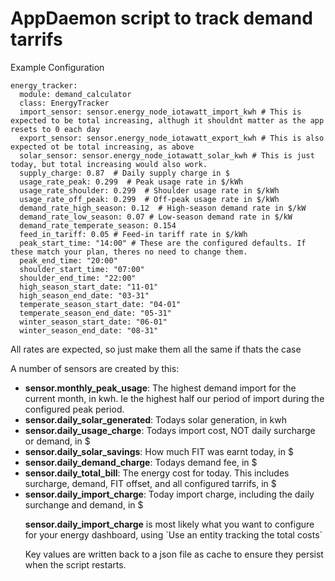 # AppDaemon script to track demand tarrifs


Example Configuration
```
energy_tracker:
  module: demand_calculator
  class: EnergyTracker
  import_sensor: sensor.energy_node_iotawatt_import_kwh # This is expected to be total increasing, althugh it shouldnt matter as the app resets to 0 each day
  export_sensor: sensor.energy_node_iotawatt_export_kwh # This is also expected ot be total increasing, as above
  solar_sensor: sensor.energy_node_iotawatt_solar_kwh # This is just today, but total increasing would also work.
  supply_charge: 0.87  # Daily supply charge in $
  usage_rate_peak: 0.299  # Peak usage rate in $/kWh
  usage_rate_shoulder: 0.299  # Shoulder usage rate in $/kWh
  usage_rate_off_peak: 0.299  # Off-peak usage rate in $/kWh
  demand_rate_high_season: 0.12  # High-season demand rate in $/kW
  demand_rate_low_season: 0.07 # Low-season demand rate in $/kW
  demand_rate_temperate_season: 0.154
  feed_in_tariff: 0.05 # Feed-in tariff rate in $/kWh
  peak_start_time: "14:00" # These are the configured defaults. If these match your plan, theres no need to change them.
  peak_end_time: "20:00"
  shoulder_start_time: "07:00"
  shoulder_end_time: "22:00"
  high_season_start_date: "11-01"
  high_season_end_date: "03-31"
  temperate_season_start_date: "04-01"
  temperate_season_end_date: "05-31"
  winter_season_start_date: "06-01"
  winter_season_end_date: "08-31"
```

All rates are expected, so just make them all the same if thats the case



A number of sensors are created by this:<br/>
<ul>
  <li><b>sensor.monthly_peak_usage</b>: The highest demand import for the current month, in kwh. Ie the highest half our period of import during the configured peak period.</li>
  <li><b>sensor.daily_solar_generated</b>: Todays solar generation, in kwh</li>
  <li><b>sensor.daily_usage_charge</b>: Todays import cost, NOT daily surcharge or demand, in $</li>
  <li><b>sensor.daily_solar_savings</b>: How much FIT was earnt today, in $</li>
  <li><b>sensor.daily_demand_charge</b>: Todays demand fee, in $</li>
  <li><b>sensor.daily_total_bill</b>: The energy cost for today. This includes surcharge, demand, FIT offset, and all configured tarrifs, in $</li>
  <li><b>sensor.daily_import_charge</b>: Today import charge, including the daily surchange and demand, in $</li>

<p>
<b>sensor.daily_import_charge</b> is most likely what you want to configure for your energy dashboard, using `Use an entity tracking the total costs`
</p>

Key values are written back to a json file as cache to ensure they persist when the script restarts.
  
